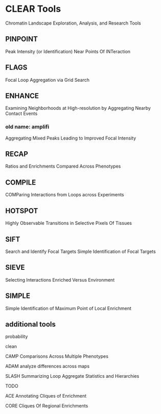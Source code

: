 # CLEAR Tools

Chromatin Landscape Exploration, Analysis, and Research Tools

## PINPOINT

Peak Intensity (or Identification) Near Points Of INTeraction

## FLAGS

Focal Loop Aggregation via Grid Search

## ENHANCE

Examining Neighborhoods at High-resolution by Aggregating Nearby Contact Events

### old name: amplifi

Aggregating Mixed Peaks Leading to Improved Focal Intensity

## RECAP

Ratios and Enrichments Compared Across Phenotypes

## COMPILE

COMParing Interactions from Loops across Experiments

## HOTSPOT

Highly Observable Transitions in Selective Pixels Of Tissues

## SIFT

Search and Identify Focal Targets
Simple Identification of Focal Targets

## SIEVE

Selecting Interactions Enriched Versus Environment

## SIMPLE

Simple Identification of Maximum Point of Local Enrichment

## additional tools

probability

clean

CAMP
Comparisons Across Multiple Phenotypes

ADAM
analyze differences across maps

SLASH
Summarizing Loop Aggregate Statistics and Hierarchies

TODO

ACE
Annotating Cliques of Enrichment

CORE
Cliques Of Regional Enrichments